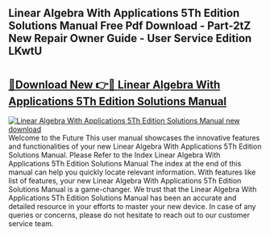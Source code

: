 ## Linear Algebra With Applications 5Th Edition Solutions Manual Free Pdf Download - Part-2tZ New Repair Owner Guide - User Service Edition LKwtU

# <h2><a href="http://bc27768.oget.top/?id=Linear+Algebra+With+Applications+5Th+Edition+Solutions+Manual">🔗Download New 👉🔴 Linear Algebra With Applications 5Th Edition Solutions Manual</a></h2>

[![Linear Algebra With Applications 5Th Edition Solutions Manual new download](https://i.imgur.com/5g1atiW.png)](http://bc27768.oget.top/?id=Linear+Algebra+With+Applications+5Th+Edition+Solutions+Manual)
Welcome to the Future This user manual showcases the innovative features and functionalities of your new Linear Algebra With Applications 5Th Edition Solutions Manual. Please Refer to the Index Linear Algebra With Applications 5Th Edition Solutions Manual The index at the end of this manual can help you quickly locate relevant information. With features like list of features, your new Linear Algebra With Applications 5Th Edition Solutions Manual is a game-changer. We trust that the Linear Algebra With Applications 5Th Edition Solutions Manual has been an accurate and detailed resource in your efforts to master your new device. In case of any queries or concerns, please do not hesitate to reach out to our customer service team.

